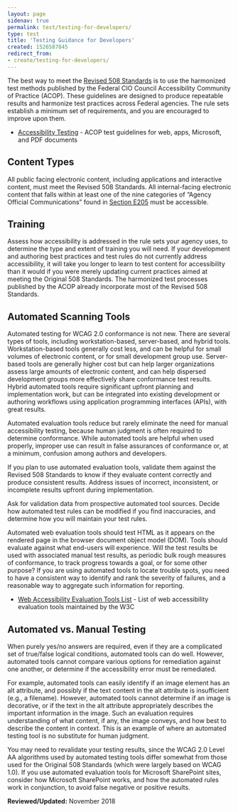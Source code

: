 ```yaml
---
layout: page
sidenav: true
permalink: test/testing-for-developers/
type: test
title: 'Testing Guidance for Developers'
created: 1526587845
redirect_from:
- create/testing-for-developers/
---
```


The best way to meet the  [Revised 508 Standards][1] is to use the harmonized test methods published by the Federal CIO Council Accessibility Community of Practice (ACOP). These guidelines are designed to produce repeatable results and harmonize test practices across Federal agencies. The rule sets establish a minimum set of requirements, and you are encouraged to improve upon them.

  * [Accessibility Testing][2] - ACOP test guidelines for web, apps, Microsoft, and PDF documents

## Content Types

All public facing electronic content, including applications and interactive content, must meet the Revised 508 Standards. All internal-facing electronic content that falls within at least one of the nine categories of &ldquo;Agency Official Communications&rdquo; found in [Section E205][3] must be accessible.

## Training

Assess how accessibility is addressed in the rule sets your agency uses, to determine the type and extent of training you will need. If your development and authoring best practices and test rules do not currently address accessibility, it will take you longer to learn to test content for accessibility than it would if you were merely updating current practices aimed at meeting the Original 508 Standards. The harmonized test processes published by the ACOP already incorporate most of the Revised 508 Standards.

## Automated Scanning Tools

Automated testing for WCAG 2.0 conformance is not new. There are several types of tools, including workstation-based, server-based, and hybrid tools. Workstation-based tools generally cost less, and can be helpful for small volumes of electronic content, or for small development group use. Server-based tools are generally higher cost but can help larger organizations assess large amounts of electronic content, and can help dispersed development groups more effectively share conformance test results. Hybrid automated tools require significant upfront planning and implementation work, but can be integrated into existing development or authoring workflows using application programming interfaces (APIs), with great results.

Automated evaluation tools reduce but rarely eliminate the need for manual accessibility testing, because human judgment is often required to determine conformance. While automated tools are helpful when used properly, improper use can result in false assurances of conformance or, at a minimum, confusion among authors and developers.

If you plan to use automated evaluation tools, validate them against the Revised 508 Standards to know if they evaluate content correctly and produce consistent results. Address issues of incorrect, inconsistent, or incomplete results upfront during implementation.

Ask for validation data from prospective automated tool sources. Decide how automated test rules can be modified if you find inaccuracies, and determine how you will maintain your test rules.

Automated web evaluation tools should test HTML as it appears on the rendered page in the browser document object model (DOM). Tools should evaluate against what end-users will experience. Will the test results be used with associated manual test results, as periodic bulk rough measures of conformance, to track progress towards a goal, or for some other purpose? If you are using automated tools to locate trouble spots, you need to have a consistent way to identify and rank the severity of failures, and a reasonable way to aggregate such information for reporting.

  * [Web Accessibility Evaluation Tools List][4]&nbsp;- List of web accessibility evaluation tools maintained by the W3C

## Automated vs. Manual Testing

When purely yes/no answers are required, even if they are a complicated set of true/false logical conditions, automated tools can do well. However, automated tools cannot compare various options for remediation against one another, or determine if the accessibility error must be remediated.

For example, automated tools can easily identify if an image element has an alt attribute, and possibly if the text content in the alt attribute is insufficient (e.g., a filename). However, automated tools cannot determine if an image is decorative, or if the text in the alt attribute appropriately describes the important information in the image. Such an evaluation requires understanding of what content, if any, the image conveys, and how best to describe the content in context. This is an example of where an automated testing tool is no substitute for human judgment.

You may need to revalidate your testing results, since the WCAG 2.0 Level AA algorithms used by automated testing tools differ somewhat from those used for the Original 508 Standards (which were largely based on WCAG 1.0). If you use automated evaluation tools for Microsoft SharePoint sites, consider how Microsoft SharePoint works, and how the automated rules work in conjunction, to avoid false negative or positive results.


**Reviewed/Updated:** November 2018


 [1]: https://www.access-board.gov/guidelines-and-standards/communications-and-it/about-the-ict-refresh/final-rule/text-of-the-standards-and-guidelines
 [2]: {{site.baseurl}}/test
 [3]: https://www.access-board.gov/guidelines-and-standards/communications-and-it/about-the-ict-refresh/final-rule/single-file-version#E205-content
 [4]: https://www.w3.org/WAI/ER/tools/